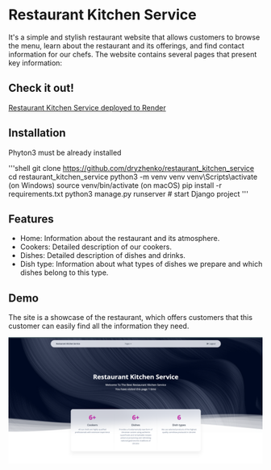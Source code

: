 # Restaurant Kitchen Service

It's a simple and stylish restaurant website that allows customers to browse the menu, 
learn about the restaurant and its offerings, and find contact information for our chefs. 
The website contains several pages that present key information:

## Check it out!

[Restaurant Kitchen Service  deployed to Render](https://restaurant-kitchen-service-cx3e.onrender.com)

## Installation

Phyton3 must be already installed

'''shell
git clone https://github.com/dryzhenko/restaurant_kitchen_service
cd restaurant_kitchen_service
python3 -m venv venv
venv\Scripts\activate (on Windows)
source venv/bin/activate (on macOS)
pip install -r requirements.txt
python3 manage.py runserver # start Django project 
'''

## Features

* Home: Information about the restaurant and its atmosphere.
* Cookers: Detailed description of our cookers.
* Dishes: Detailed description of dishes and drinks.
* Dish type: Information about what types of dishes we prepare and which dishes belong to this type.

## Demo
The site is a showcase of the restaurant, which offers customers that 
this customer can easily find all the information they need.

![Website Interface](demo.png)